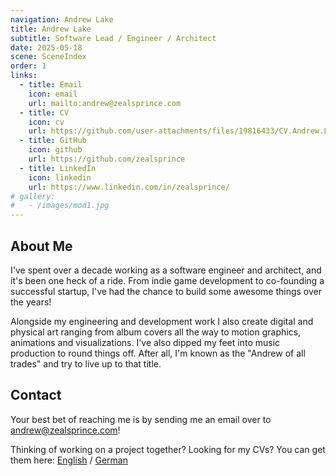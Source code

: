 ```yaml
---
navigation: Andrew Lake
title: Andrew Lake
subtitle: Software Lead / Engineer / Architect
date: 2025-05-18
scene: SceneIndex
order: 1
links:
  - title: Email
    icon: email
    url: mailto:andrew@zealsprince.com
  - title: CV
    icon: cv
    url: https://github.com/user-attachments/files/19816433/CV.Andrew.Lake.2025.EN.NA.Sanitized.pdf
  - title: GitHub
    icon: github
    url: https://github.com/zealsprince
  - title: LinkedIn
    icon: linkedin
    url: https://www.linkedin.com/in/zealsprince/
# gallery:
#   - /images/mod1.jpg
---
```


## About Me

I've spent over a decade working as a software engineer and architect, and it's been one heck of a ride. From indie game development to co-founding a successful startup, I've had the chance to build some awesome things over the years!

Alongside my engineering and development work I also create digital and physical art ranging from album covers all the way to motion graphics, animations and visualizations. I've also dipped my feet into music production to round things off. After all, I'm known as the "Andrew of all trades" and try to live up to that title.

## Contact

Your best bet of reaching me is by sending me an email over to [andrew@zealsprince.com](mailto:andrew@zealsprince.com)!

Thinking of working on a project together? Looking for my CVs? You can get them here: [English](https://github.com/user-attachments/files/19816433/CV.Andrew.Lake.2025.EN.NA.Sanitized.pdf) / [German](https://github.com/user-attachments/files/19816432/CV.Andrew.Lake.2025.DE.Sanitized.pdf)
